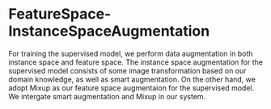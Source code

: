 # FeatureSpace-InstanceSpaceAugmentation

For training the supervised model, we perform data augmentation in both instance space and feature space. The instance space augmentation for the supervised model consists of some image transformation based on our domain knowledge, as well as smart augmentation. 
On the other hand, we adopt Mixup as our feature space augmentaion for the supervised model. We intergate smart augmentation and Mixup in our system.